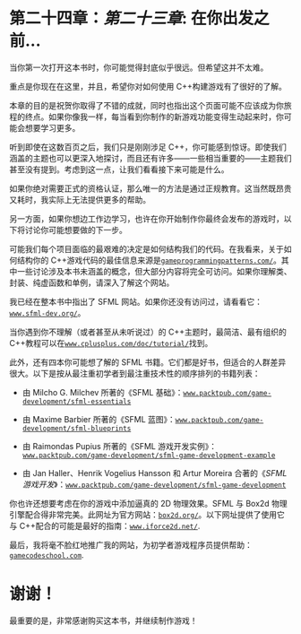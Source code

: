 # 第二十四章：*第二十三章*: 在你出发之前...

当你第一次打开这本书时，你可能觉得封底似乎很远。但希望这并不太难。

重点是你现在在这里，并且，希望你对如何使用 C++构建游戏有了很好的了解。

本章的目的是祝贺你取得了不错的成就，同时也指出这个页面可能不应该成为你旅程的终点。如果你像我一样，每当看到你制作的新游戏功能变得生动起来时，你可能会想要学习更多。

听到即使在这数百页之后，我们只是刚刚涉足 C++，你可能感到惊讶。即使我们涵盖的主题也可以更深入地探讨，而且还有许多——一些相当重要的——主题我们甚至没有提到。考虑到这一点，让我们看看接下来可能是什么。

如果你绝对需要正式的资格认证，那么唯一的方法是通过正规教育。这当然既昂贵又耗时，我实际上无法提供更多的帮助。

另一方面，如果你想边工作边学习，也许在你开始制作你最终会发布的游戏时，以下将讨论你可能想要做的下一步。

可能我们每个项目面临的最艰难的决定是如何结构我们的代码。在我看来，关于如何结构你的 C++游戏代码的最佳信息来源是[`gameprogrammingpatterns.com/`](http://gameprogrammingpatterns.com/)。其中一些讨论涉及本书未涵盖的概念，但大部分内容将完全可访问。如果你理解类、封装、纯虚函数和单例，请深入了解这个网站。

我已经在整本书中指出了 SFML 网站。如果你还没有访问过，请看看它：[`www.sfml-dev.org/`](http://www.sfml-dev.org/)。

当你遇到你不理解（或者甚至从未听说过）的 C++主题时，最简洁、最有组织的 C++教程可以在[`www.cplusplus.com/doc/tutorial/`](http://www.cplusplus.com/doc/tutorial/)找到。

此外，还有四本你可能想了解的 SFML 书籍。它们都是好书，但适合的人群差异很大。以下是按从最注重初学者到最注重技术性的顺序排列的书籍列表：

+   由 Milcho G. Milchev 所著的《SFML 基础》：[`www.packtpub.com/game-development/sfml-essentials`](https://www.packtpub.com/game-development/sfml-essentials)

+   由 Maxime Barbier 所著的《SFML 蓝图》：[`www.packtpub.com/game-development/sfml-blueprints`](https://www.packtpub.com/game-development/sfml-blueprints)

+   由 Raimondas Pupius 所著的《SFML 游戏开发实例》：[`www.packtpub.com/game-development/sfml-game-development-example`](https://www.packtpub.com/game-development/sfml-game-development-example)

+   由 Jan Haller、Henrik Vogelius Hansson 和 Artur Moreira 合著的《*SFML 游戏开发*》：[`www.packtpub.com/game-development/sfml-game-development`](https://www.packtpub.com/game-development/sfml-game-development)

你也许还想要考虑在你的游戏中添加逼真的 2D 物理效果。SFML 与 Box2d 物理引擎配合得非常完美。此网址为官方网站：[`box2d.org/`](http://box2d.org/)。以下网址提供了使用它与 C++配合的可能是最好的指南：[`www.iforce2d.net/`](http://www.iforce2d.net/).

最后，我将毫不脸红地推广我的网站，为初学者游戏程序员提供帮助：[`gamecodeschool.com`](http://gamecodeschool.com).

# 谢谢！

最重要的是，非常感谢购买这本书，并继续制作游戏！
